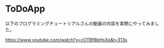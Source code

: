 # ToDoApp

以下のプログラミングチュートリアルさんの動画の内容を実際にやってみました。

https://www.youtube.com/watch?v=cOTBf8bHsXo&t=313s
